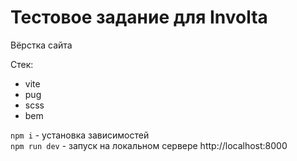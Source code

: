 # Тестовое задание для **Involta**

Вёрстка сайта

Стек:
- vite
- pug
- scss
- bem

`npm i` - установка зависимостей\
`npm run dev` - запуск на локальном сервере http://localhost:8000
